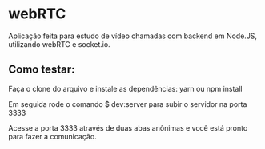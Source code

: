 # webRTC
Aplicação feita para estudo de vídeo chamadas com backend em Node.JS, utilizando webRTC e socket.io.

## Como testar:
Faça o clone do arquivo e instale as dependências: yarn ou npm install

Em seguida rode o comando $ dev:server para subir o servidor na porta 3333

Acesse a porta 3333 através de duas abas anônimas e você está pronto para fazer a comunicação.
